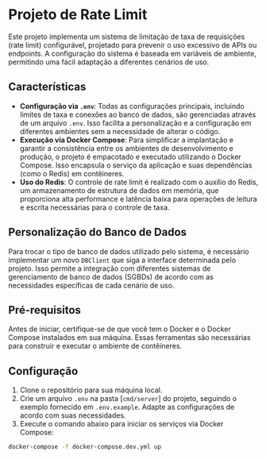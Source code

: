 # Projeto de Rate Limit

Este projeto implementa um sistema de limitação de taxa de requisições (rate limit) configurável, projetado para prevenir o uso excessivo de APIs ou endpoints. A configuração do sistema é baseada em variáveis de ambiente, permitindo uma fácil adaptação a diferentes cenários de uso.

## Características

- **Configuração via `.env`**: Todas as configurações principais, incluindo limites de taxa e conexões ao banco de dados, são gerenciadas através de um arquivo `.env`. Isso facilita a personalização e a configuração em diferentes ambientes sem a necessidade de alterar o código.
- **Execução via Docker Compose**: Para simplificar a implantação e garantir a consistência entre os ambientes de desenvolvimento e produção, o projeto é empacotado e executado utilizando o Docker Compose. Isso encapsula o serviço da aplicação e suas dependências (como o Redis) em contêineres.
- **Uso do Redis**: O controle de rate limit é realizado com o auxílio do Redis, um armazenamento de estrutura de dados em memória, que proporciona alta performance e latência baixa para operações de leitura e escrita necessárias para o controle de taxa.

## Personalização do Banco de Dados

Para trocar o tipo de banco de dados utilizado pelo sistema, é necessário implementar um novo `DBClient` que siga a interface determinada pelo projeto. Isso permite a integração com diferentes sistemas de gerenciamento de banco de dados (SGBDs) de acordo com as necessidades específicas de cada cenário de uso.

## Pré-requisitos

Antes de iniciar, certifique-se de que você tem o Docker e o Docker Compose instalados em sua máquina. Essas ferramentas são necessárias para construir e executar o ambiente de contêineres.

## Configuração

1. Clone o repositório para sua máquina local.
2. Crie um arquivo `.env` na pasta [`cmd/server`] do projeto, seguindo o exemplo fornecido em `.env.example`. Adapte as configurações de acordo com suas necessidades.
3. Execute o comando abaixo para iniciar os serviços via Docker Compose:

```bash
docker-compose -f docker-compose.dev.yml up